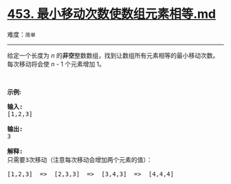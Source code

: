 # [453. 最小移动次数使数组元素相等.md](https://leetcode-cn.com/problems/minimum-moves-to-equal-array-elements)

难度：`简单`

---

<p>给定一个长度为 <em>n</em> 的<strong>非空</strong>整数数组，找到让数组所有元素相等的最小移动次数。每次移动将会使 <em>n</em> - 1 个元素增加 1。</p>

<p>&nbsp;</p>

<p><strong>示例:</strong></p>

<pre><strong>输入:</strong>
[1,2,3]

<strong>输出:</strong>
3

<strong>解释:</strong>
只需要3次移动（注意每次移动会增加两个元素的值）：

[1,2,3]  =&gt;  [2,3,3]  =&gt;  [3,4,3]  =&gt;  [4,4,4]
</pre>
